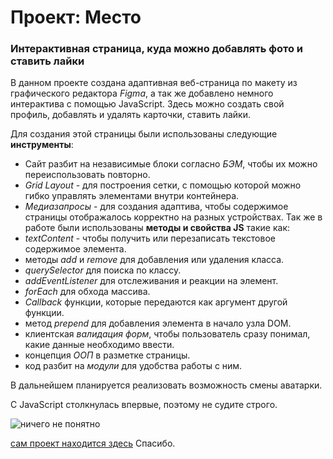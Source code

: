 # Проект: Место

### Интерактивная страница, куда можно добавлять фото и ставить лайки

В данном проекте создана адаптивная веб-страница по макету из графического редактора _Figma_, а так же добавлено немного интерактива с помощью  JavaScript.
Здесь можно создать свой профиль, добавлять и удалять карточки, ставить лайки.

Для создания этой страницы были использованы следующие __инструменты__:
* Сайт разбит на независимые блоки согласно _БЭМ_, чтобы их можно переиспользовать повторно.
* _Grid Layout_ - для построения сетки, с помощью которой можно гибко управлять элементами внутри контейнера.
* _Медиазапросы_ - для создания адаптива, чтобы содержимое страницы отображалось корректно на разных устройствах.
Так же в работе были использованы __методы и свойства JS__ такие как:
* _textContent_ - чтобы получить или перезаписать текстовое содержимое элемента.
* методы _add_ и _remove_ для добавления или удаления класса.
* _querySelector_ для поиска по классу.
* _addEventListener_ для отслеживания и реакции на элемент.
* _forEach_ для обхода массива.
* _Callback_ функции, которые передаются как аргумент другой функции.
* метод _prepend_ для добавления элемента в начало узла DOM.
* клиентская _валидация форм_, чтобы пользователь сразу понимал, какие данные необходимо ввести.
* концепция _ООП_ в разметке страницы.
* код разбит на _модули_ для удобства работы с ним.

В дальнейшем планируется реализовать возможность смены аватарки.

С JavaScript столкнулась впервые, поэтому не судите строго.

![ничего не понятно](http://risovach.ru/upload/2019/09/mem/sonik_218025805_orig_.jpg "но очень интересно")

[сам проект находится здесь](https://pchupchu.github.io/mesto/)
Спасибо.
